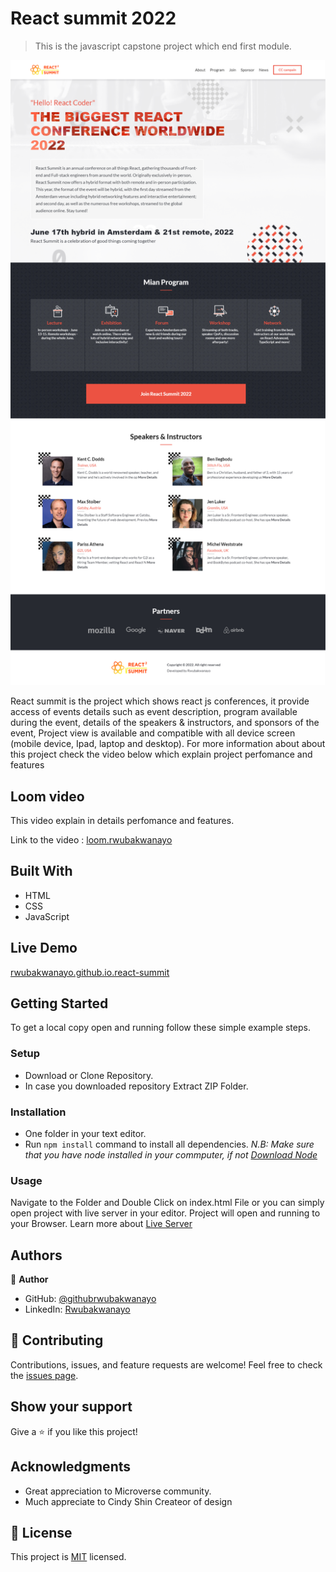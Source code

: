 # React summit 2022

> This is the javascript capstone project which end first module.

![screenshot](./assets/images/screenshot.png)

React summit is the project which shows react js conferences, it provide access of events details such as event description, program available during the event, details of the speakers & instructors, and sponsors of the event,
Project view is available and compatible with all device screen (mobile device, Ipad, laptop and desktop).
For more information about about this project check the video below which explain project perfomance and features
## Loom video

This video explain in details perfomance and features.

Link to the video : [loom.rwubakwanayo](https://rwubakwanayo.github.io/Javascript-Capstone-Project/)

## Built With
- HTML
- CSS
- JavaScript

## Live Demo
[rwubakwanayo.github.io.react-summit](https://rwubakwanayo.github.io/Javascript-Capstone-Project/)
## Getting Started
To get a local copy open and running follow these simple example steps.
### Setup
- Download or Clone Repository.
- In case you downloaded repository Extract ZIP Folder.
### Installation
- One folder in your text editor.
- Run `npm install` command to install all dependencies.
*N.B: Make sure that you have node installed in your commputer, if not [Download Node](https://nodejs.org/en/)*
### Usage
Navigate to the Folder and Double Click on index.html File or you can simply open project with live server in your editor.
Project will open and running to your Browser.
Learn more about [Live Server](https://marketplace.visualstudio.com/items?itemName=ritwickdey.LiveServer#:~:text=Shortcuts%20to%20Start%2FStop%20Server&text=Open%20a%20HTML%20file%20and,on%20Open%20with%20Live%20Server%20.&text=Open%20the%20Command%20Pallete%20by,Server%20to%20stop%20a%20server)
## Authors
:bust_in_silhouette: **Author**
- GitHub: [@githubrwubakwanayo](https://github.com/RWUBAKWANAYO)
- LinkedIn: [Rwubakwanayo](https://www.linkedin.com/in/rwubakwanayo-olivier)
## :handshake: Contributing

Contributions, issues, and feature requests are welcome!
Feel free to check the [issues page](../../issues/).
## Show your support
Give a :star:️ if you like this project!
## Acknowledgments
-   Great appreciation to Microverse community.
-   Much appreciate to Cindy Shin Createor of design
## :memo: License
This project is [MIT](./MIT.md) licensed.
